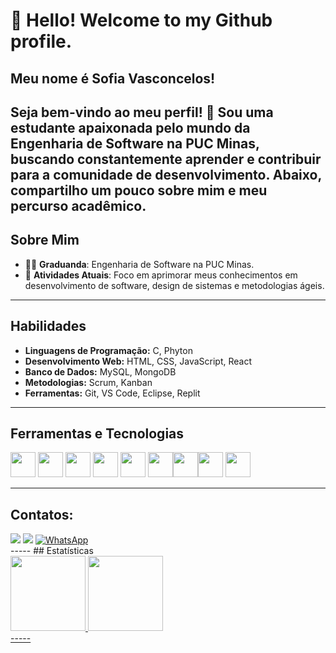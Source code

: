 
<!--- Olá, esse é meu readme, fique à vontade para utilizá-lo como quiser! -->

# 👋 Hello! Welcome to my Github profile.
## Meu nome é Sofia Vasconcelos!


Seja bem-vindo ao meu perfil! 👋 Sou uma estudante apaixonada pelo mundo da Engenharia de Software na PUC Minas, buscando constantemente aprender e contribuir para a comunidade de desenvolvimento. Abaixo, compartilho um pouco sobre mim e meu percurso acadêmico.
-----
## Sobre Mim

- 👨‍🎓 **Graduanda**: Engenharia de Software na PUC Minas.
- 🌱 **Atividades Atuais**: Foco em aprimorar meus conhecimentos em desenvolvimento de software, design de sistemas e metodologias ágeis.
-----
## Habilidades

- **Linguagens de Programação:** C, Phyton
- **Desenvolvimento Web:** HTML, CSS, JavaScript, React
- **Banco de Dados:** MySQL, MongoDB
- **Metodologias:** Scrum, Kanban
- **Ferramentas:** Git, VS Code, Eclipse, Replit
  
-----
## Ferramentas e Tecnologias

<img loading="lazy" src="https://github.com/mariaoliveira27/mariaoliveira27/assets/161609445/9bd74ec6-24db-4c40-b2b4-fb89033f0039" width="40" height="40"/>  <img src="https://github.com/mariaoliveira27/mariaoliveira27/assets/161609445/f2df1111-11a9-4e3e-b3e4-6b578dc3a1c8" width="40" height="40"/>  <img src="https://github.com/mariaoliveira27/mariaoliveira27/assets/161609445/0e92a60b-953b-48f4-9a86-0bb51a52667b" width="40" height="40" /> <img src="https://github.com/mariaoliveira27/mariaoliveira27/assets/161609445/35e24d20-a1e4-4486-bacf-c904da4f14c6"  width="40" height="40" /> <img src="https://github.com/mariaoliveira27/mariaoliveira27/assets/161609445/88ac7d7b-d0f9-46d6-8fce-13125d0506af"  width="40" height="40"/> <img src="https://github.com/mariaoliveira27/mariaoliveira27/assets/161609445/df39a846-4b91-4152-98ba-edacdcef62c4"  width="40" height="40" /><img src="https://github.com/mariaoliveira27/mariaoliveira27/assets/161609445/2c1acbd3-c55f-471c-8f1f-6395de2515c1"  width="40" height="40" /><img src="https://cdn.jsdelivr.net/gh/devicons/devicon@latest/icons/bootstrap/bootstrap-original-wordmark.svg" width="40" height="40" />  <img src="https://github.com/mariaoliveira27/mariaoliveira27/assets/161609445/56d63c1f-270c-4ad5-a4f6-5cf171602f40" width="40" height="40" />
          
                    
-----
## Contatos:

<div>
<a href="https://www.instagram.com/sofia_vmsilva.?igsh=MTM3cjR5OXBydjY5Ng==" target="_blank"><img loading="lazy" src="https://img.shields.io/badge/-Instagram-%23E4405F?style=for-the-badge&logo=instagram&logoColor=white" target="_blank"></a>
<a href = "mailto:sofiavasconcelosmsilva@gmail.com"><img loading="lazy" src="https://img.shields.io/badge/Gmail-D14836?style=for-the-badge&logo=gmail&logoColor=white" target="_blank"></a>
<a href="https://wa.me/5531994309958" target="_blank"><img alt="WhatsApp" src="https://img.shields.io/badge/WhatsApp-25D366?style=for-the-badge&logo=whatsapp&logoColor=white"/></a>
<!--<a href="https://www.linkedin.com/in/maria-clara-gomes-01b64b16a/" target="_blank"><img loading="lazy" src="https://img.shields.io/badge/-LinkedIn-%230077B5?style=for-the-badge&logo=linkedin&logoColor=white" target="_blank"></a>-->   
</div>  
-----
## Estatísticas

<div>
<a href="https://github.com/sofiavasconcelosms">
<img loading="lazy" height="120em" src="https://github-readme-stats.vercel.app/api/top-langs/?username=sofiavasconcelosms&layout=compact&langs_count=7&theme=dracula"/>
<img loading="lazy" height="120em" src="https://github-readme-stats.vercel.app/api?username=sofiavasconcelosms&show_icons=true&theme=dracula&include_all_commits=true&count_private=true"/>
</div>
-----
